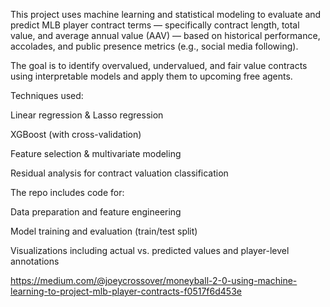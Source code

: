This project uses machine learning and statistical modeling to evaluate and predict MLB player contract terms — specifically contract length, total value, and average annual value (AAV) — based on historical performance, accolades, and public presence metrics (e.g., social media following).

The goal is to identify overvalued, undervalued, and fair value contracts using interpretable models and apply them to upcoming free agents.

Techniques used:

Linear regression & Lasso regression

XGBoost (with cross-validation)

Feature selection & multivariate modeling

Residual analysis for contract valuation classification

The repo includes code for:

Data preparation and feature engineering

Model training and evaluation (train/test split)

Visualizations including actual vs. predicted values and player-level annotations

https://medium.com/@joeycrossover/moneyball-2-0-using-machine-learning-to-project-mlb-player-contracts-f0517f6d453e
